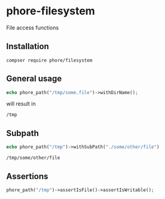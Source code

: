 # phore-filesystem
File access functions


## Installation

```
compser require phore/filesystem
```


## General usage

```php
echo phore_path("/tmp/some.file")->withDirName();
```

will result in

```
/tmp
```

## Subpath

```php
echo phore_path("/tmp")->withSubPath("./some/other/file")
```

```
/tmp/some/other/file
```

## Assertions

```php
phore_path("/tmp")->assertIsFile()->assertIsWritable();
```

